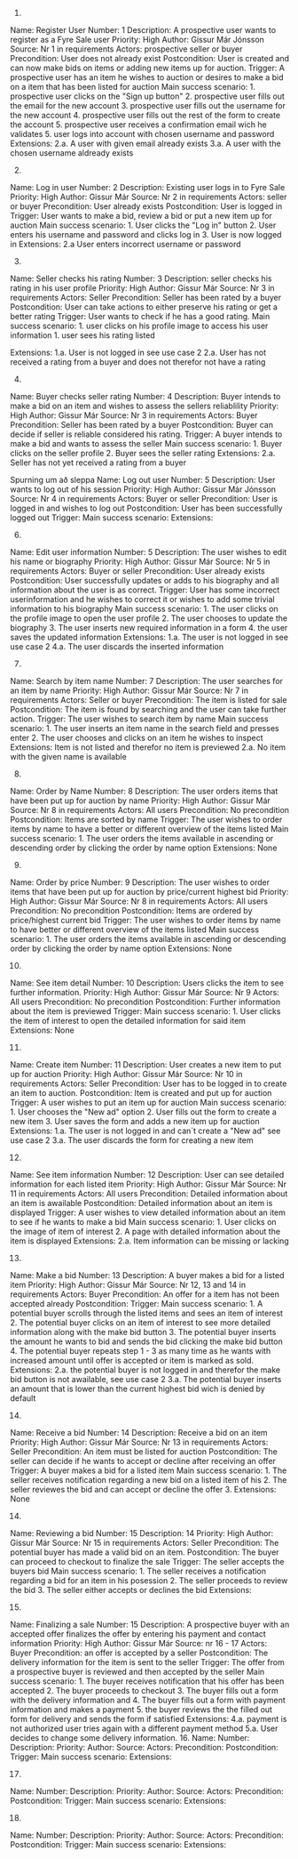1. 
Name: Register User
Number: 1
Description: A prospective user wants to register as a Fyre Sale user
Priority: High
Author: Gissur Már Jónsson
Source: Nr 1 in requirements
Actors: prospective seller or buyer 
Precondition: User does not already exist 
Postcondition: User is created and can now make bids on items or adding new items up for auction.
Trigger: A prospective user has an item he wishes to auction or desires to make a bid on a item that has been listed for auction
Main success scenario: 
    1. prospective user clicks on the "Sign up button"
    2. prospective user fills out the email for the new account
    3. prospective user fills out the username for the new account
    4. prospective user fills out the rest of the form to create the account
    5. prospective user receives a confirmation email wich he validates
    5. user logs into account with chosen username and password
Extensions:
    2.a. A user with given email already exists 
    3.a. A user with the chosen username aldready exists


2. 
Name: Log in user
Number: 2
Description: Existing user logs in to Fyre Sale
Priority: High
Author: Gissur Már
Source: Nr 2 in requirements
Actors: seller or buyer
Precondition: User already exists 
Postcondition: User is logged in
Trigger: User wants to make a bid, review a bid or put a new item up for auction
Main success scenario:
    1. User clicks the "Log in" button
    2. User enters his username and password and clicks log in
    3. User is now logged in
Extensions:
    2.a User enters incorrect username or password

3. 
Name: Seller checks his rating
Number: 3
Description: seller checks his rating in his user profile
Priority: High
Author: Gissur Már
Source: Nr 3 in requirements
Actors: Seller 
Precondition: Seller has been rated by a buyer
Postcondition: User can take actions to either preserve his rating or get a better rating
Trigger: User wants to check if he has a good rating. 
Main success scenario: 
    1. user clicks on his profile image to access his user information
    1. user sees his rating listed

Extensions:
    1.a. User is not logged in see use case 2
    2.a. User has not received a rating from a buyer and does not therefor not have a rating

4. 
Name: Buyer checks seller rating
Number: 4
Description: Buyer intends to make a bid on an item and wishes to assess the sellers reliablility
Priority: High
Author: Gissur Már 
Source: Nr 3 in requirements
Actors: Buyer
Precondition: Seller has been rated by a buyer
Postcondition: Buyer can decide if seller is reliable considered his rating.
Trigger: A buyer intends to make a bid and wants to assess the seller
Main success scenario:
    1. Buyer clicks on the seller profile
    2. Buyer sees the seller rating
Extensions:
    2.a. Seller has not yet received a rating from a buyer


Spurning um að sleppa
Name: Log out user
Number: 5
Description: User wants to log out of his session
Priority: High
Author: Gissur Már Jónsson
Source: Nr 4 in requirements
Actors: Buyer or seller
Precondition: User is logged in and wishes to log out
Postcondition: User has been successfully logged out 
Trigger: 
Main success scenario:
Extensions: 

6. 
Name: Edit user information
Number: 5
Description: The user wishes to edit his name or biography
Priority: High
Author: Gissur Már 
Source: Nr 5 in requirements
Actors: Buyer or seller
Precondition: User already exists 
Postcondition: User successfully updates or adds to his biography and all information about the user is as correct.
Trigger: User has some incorrect userinformation and he wishes to correct it or wishes to add some trivial information to his biography
Main success scenario:
    1. The user clicks on the profile image to open the user profile
    2. The user chooses to update the biography
    3. The user inserts new required information in a form
    4. the user saves the updated information
Extensions:
    1.a. The user is not logged in see use case 2
    4.a. The user discards the inserted information

7. 
Name: Search by item name
Number: 7
Description: The user searches for an item by name 
Priority: High
Author: Gissur Már 
Source: Nr 7 in requirements
Actors: Seller or buyer
Precondition: The item is listed for sale
Postcondition: The item is found by searching and the user can take further action.
Trigger: The user wishes to search item by name
Main success scenario:
    1. The user inserts an item name in the search field and presses enter
    2. The user chooses and clicks on an item he wishes to inspect
Extensions: Item is not listed and therefor no item is previewed
    2.a. No item with the given name is available

8. 
Name: Order by Name
Number: 8
Description: The user orders items that have been put up for auction by name
Priority: High
Author: Gissur Már 
Source: Nr 8 in requirements
Actors: All users
Precondition: No precondition
Postcondition: Items are sorted by name
Trigger: The user wishes to order items by name to have a better or different overview of the items listed
Main success scenario:
    1. The user orders the items available in ascending or descending order by clicking the order by name option
Extensions: None

9.  
Name: Order by price
Number: 9
Description: The user wishes to order items that have been put up for auction by price/current highest bid
Priority: High
Author: Gissur Már 
Source: Nr 8 in requirements
Actors: All users
Precondition: No precondition
Postcondition: Items are ordered by price/highest current bid
Trigger: The user wishes to order items by name to have better or different overview of the items listed
Main success scenario:
    1. The user orders the items available in ascending or descending order by clicking the order by name option
Extensions: None

10. 
Name: See item detail
Number: 10
Description: Users clicks the item to see further information.
Priority: High
Author: Gissur Már
Source: Nr 9
Actors: All users
Precondition: No precondition
Postcondition: Further information about the item is previewed
Trigger:
Main success scenario:
    1. User clicks the item of interest to open the detailed information for said item
Extensions: None

11. 
Name: Create item
Number: 11
Description: User creates a new item to put up for auction
Priority: High
Author: Gissur Már 
Source: Nr 10 in requirements
Actors: Seller
Precondition: User has to be logged in to create an item to auction. 
Postcondition: Item is created and put up for auction
Trigger: A user wishes to put an item up for auction
Main success scenario:
    1. User chooses the "New ad" option 
    2. User fills out the form to create a new item
    3. User saves the form and adds a new item up for auction
Extensions:
    1.a. The user is not logged in and can´t create a "New ad" see use case 2
    3.a. The user discards the form for creating a new item 

12. 
Name: See item information
Number: 12
Description: User can see detailed information for each listed item
Priority: High
Author: Gissur Már
Source: Nr 11 in requirements
Actors: All users
Precondition: Detailed information about an item is awailable
Postcondition: Detailed information about an item is displayed
Trigger: A user wishes to view detailed information about an item to see if he wants to make a bid
Main success scenario:
    1. User clicks on the image of item of interest
    2. A page with detailed information about the item is displayed
Extensions:
    2.a. Item information can be missing or lacking

13. 
Name: Make a bid
Number: 13
Description: A buyer makes a bid for a listed item
Priority: High
Author: Gissur Már
Source: Nr 12, 13 and 14 in requirements
Actors: Buyer
Precondition: An offer for a item has not been accepted already
Postcondition: 
Trigger:
Main success scenario:
    1. A potential buyer scrolls through the listed items and sees an item of interest
    2. The potential buyer clicks on an item of interest to see more detailed information along with the make bid button
    3. The potential buyer inserts the amount he wants to bid and sends the bid clicking the make bid button
    4. The potential buyer repeats step 1 - 3 as many time as he wants with increased amount until offer is accepted or item is marked as sold.
Extensions:
    2.a. the potential buyer is not logged in and therefor the make bid button is not awailable, see use case 2
    3.a. The potential buyer inserts an amount that is lower than the current highest bid wich is denied by default


14. 
Name: Receive a bid
Number: 14
Description: Receive a bid on an item
Priority: High
Author: Gissur Már
Source: Nr 13 in requirements
Actors: Seller
Precondition: An item must be listed for auction
Postcondition: The seller can decide if he wants to accept or decline after receiving an offer
Trigger: A buyer makes a bid for a listed item
Main success scenario: 
    1. The seller receives notification regarding a new bid on a listed item of his
    2. The seller reviewes the bid and can accept or decline the offer
    3. 
Extensions:
    None 

14. 
Name: Reviewing a bid
Number: 15
Description: 14
Priority: High 
Author: Gissur Már
Source: Nr 15 in requirements
Actors: Seller
Precondition: The potential buyer has made a valid bid on an item.
Postcondition: The buyer can proceed to checkout to finalize the sale
Trigger: The seller accepts the buyers bid
Main success scenario: 
    1. The seller receives a notification regarding a bid for an item in his posession
    2. The seller proceeds to review the bid
    3. The seller either accepts or declines the bid
Extensions:

15. 
Name: Finalizing a sale
Number: 15
Description: A prospective buyer with an accepted offer finalizes the offer by entering his payment and contact information
Priority: High
Author: Gissur Már
Source: nr 16 - 17
Actors: Buyer
Precondition: an offer is accepted by a seller
Postcondition: The delivery information for the item is sent to the seller
Trigger: The offer from a prospective buyer is reviewed and then accepted by the seller
Main success scenario:
    1. The buyer receives notification that his offer has been accepted
    2. The buyer proceeds to checkout
    3. The buyer fills out a form with the delivery information and 
    4. The buyer fills out a form with payment information and makes a payment
    5. the buyer reviews the the filled out form for delivery and sends the form if satisfied
Extensions:
    4.a. payment is not authorized user tries again with a different payment method 
    5.a. User decides to change some delivery information. 
16. 
Name:
Number:
Description:
Priority:
Author:
Source:
Actors:
Precondition:
Postcondition:
Trigger:
Main success scenario:
Extensions:

17. 
Name:
Number:
Description:
Priority:
Author:
Source:
Actors:
Precondition:
Postcondition:
Trigger:
Main success scenario:
Extensions:

18. 
Name:
Number:
Description:
Priority:
Author:
Source:
Actors:
Precondition:
Postcondition:
Trigger:
Main success scenario:
Extensions: